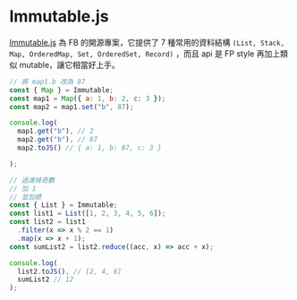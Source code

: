 # Immutable.js

[Immutable.js](https://github.com/immutable-js/immutable-js) 為 FB 的開源專案，它提供了 7 種常用的資料結構 `(List, Stack, Map, OrderedMap, Set, OrderedSet, Record)` ，而且 api 是 FP style 再加上類似 mutable，讓它相當好上手。

```js
// 將 map1.b 改為 87
const { Map } = Immutable;
const map1 = Map({ a: 1, b: 2, c: 3 });
const map2 = map1.set("b", 87);

console.log(
  map1.get("b"), // 2
  map2.get("b"), // 87
  map2.toJS() // { a: 1, b: 87, c: 3 }

);
```

```js
// 過濾掉奇數
// 加 1
// 並加總
const { List } = Immutable;
const list1 = List([1, 2, 3, 4, 5, 6]);
const list2 = list1
  .filter(x => x % 2 == 1)
  .map(x => x + 1);
const sumList2 = list2.reduce((acc, x) => acc + x);

console.log(
  list2.toJS(), // [2, 4, 6]
  sumList2 // 12
);
```